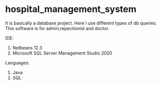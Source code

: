 # hospital_management_system
It is basically a database project. Here I use different types of db queries. This software is for admin,repectionist and doctor.

IDE:
1. Netbeans 12.3
2. Microsoft SQL Server Management Studio 2020

Languages:
1. Java
2. SQL
